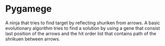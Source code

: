 # Pygamege

A ninja that tries to find target by reflecting shuriken from arrows. A basic evolutionary algorithm tries to find a solution by using a gene that consist last position of the arrows and the hit order list that contains path of the shrikuen between arrows.
